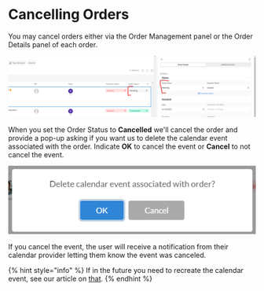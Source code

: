 # Cancelling Orders

You may cancel orders either via the Order Management panel or the Order Details panel of each order.

![](<../.gitbook/assets/image (33).png>)

When you set the Order Status to **Cancelled** we'll cancel the order and provide a pop-up asking if you want us to delete the calendar event associated with the order. Indicate **OK** to cancel the event or **Cancel** to not cancel the event.

![](<../.gitbook/assets/image (176).png>)

If you cancel the event, the user will receive a notification from their calendar provider letting them know the event was canceled.

{% hint style="info" %}
If in the future you need to recreate the calendar event, see our article on [that](../scheduling/changing-scheduling-details/create-calendar-event-after-postponing-or-cancelling.md).
{% endhint %}
